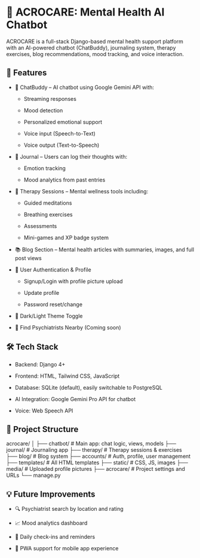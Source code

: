 # 🧠 ACROCARE: Mental Health AI Chatbot 
ACROCARE is a full-stack Django-based mental health support platform with an AI-powered chatbot (ChatBuddy), journaling system, therapy exercises, blog recommendations, mood tracking, and voice interaction.

## 🚀 Features
- 💬 ChatBuddy – AI chatbot using Google Gemini API with:

  - Streaming responses
 
  - Mood detection

  - Personalized emotional support

  - Voice input (Speech-to-Text)

  - Voice output (Text-to-Speech)

- 📝 Journal – Users can log their thoughts with:

  - Emotion tracking

  - Mood analytics from past entries

- 🧘 Therapy Sessions – Mental wellness tools including:

  - Guided meditations

  - Breathing exercises

  - Assessments

  - Mini-games and XP badge system

- 📚 Blog Section – Mental health articles with summaries, images, and full post views

- 👤 User Authentication & Profile

  - Signup/Login with profile picture upload

  - Update profile

  - Password reset/change

- 🌙 Dark/Light Theme Toggle

- 📍 Find Psychiatrists Nearby (Coming soon)

## 🛠️ Tech Stack
- Backend: Django 4+

- Frontend: HTML, Tailwind CSS, JavaScript

- Database: SQLite (default), easily switchable to PostgreSQL

- AI Integration: Google Gemini Pro API for chatbot

- Voice: Web Speech API

## 📁 Project Structure
acrocare/
│
├── chatbot/             # Main app: chat logic, views, models
├── journal/             # Journaling app
├── therapy/             # Therapy sessions & exercises
├── blog/                # Blog system
├── accounts/            # Auth, profile, user management
├── templates/           # All HTML templates
├── static/              # CSS, JS, images
├── media/               # Uploaded profile pictures
├── acrocare/            # Project settings and URLs
└── manage.py

## 💡 Future Improvements
- 🔍 Psychiatrist search by location and rating

- 📈 Mood analytics dashboard

- 📆 Daily check-ins and reminders

- 📲 PWA support for mobile app experience
